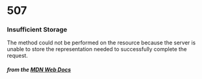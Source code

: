 # 507
### Insufficient Storage

The method could not be performed on the resource because the server is unable to store the representation needed to successfully complete the request.

#### *from the [MDN Web Docs](https://developer.mozilla.org/en-US/docs/Web/HTTP/Status)* 